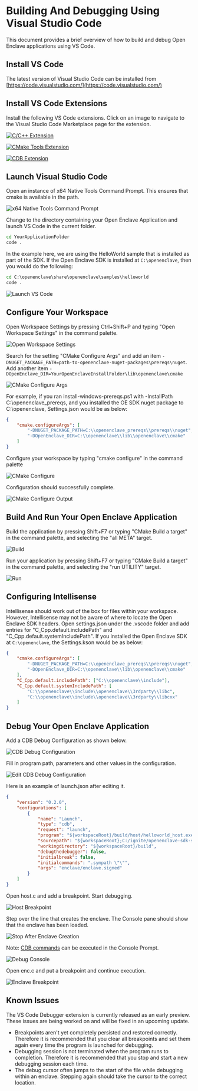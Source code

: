 # Building And Debugging Using Visual Studio Code

This document provides a brief overview of how to build and debug Open Enclave applications using VS Code.

## Install VS Code

The latest version of Visual Studio Code can be installed from [https://code.visualstudio.com/](https://code.visualstudio.com/)

## Install VS Code Extensions

Install the following VS Code extensions. Click on an image to navigate to the Visual Studio Code Marketplace page for the extension.

[![C/C++ Extension](images/VSCodeCppExtension.png)](https://marketplace.visualstudio.com/items?itemName=ms-vscode.cpptools)

[![CMake Tools Extension](images/VSCodeCMakeToolsExtension.png)](https://marketplace.visualstudio.com/items?itemName=vector-of-bool.cmake-tools)

[![CDB Extension](images/VSCodeCDBExtension.png)](https://marketplace.visualstudio.com/items?itemName=MicrosoftDebuggingPlatform.vscode-cdb)

## Launch Visual Studio Code
Open an instance of x64 Native Tools Command Prompt. This ensures that cmake is available in the path.

![x64 Native Tools Command Prompt](images/VSCodeNativeToolsPrompt.png)

Change to the directory containing your Open Enclave Application and launch VS Code in the current folder.

```cmd
cd YourApplicationFolder
code .
```

In the example here, we are using the HelloWorld sample that is installed as part of the SDK.
If the Open Enclave SDK is installed at `C:\openenclave`, then you would do the following:

```cmd
cd C:\openenclave\share\openenclave\samples\helloworld
code .
```

![Launch VS Code](images/VSCodeLaunch.png)

## Configure Your Workspace

Open Workspace Settings by pressing Ctrl+Shift+P and typing "Open Workspace Settings" in the command palette.

![Open Workspace Settings](images/VSCodeOpenWorkspaceSettings.png)

Search for the setting "CMake Configure Args" and add an item `-DNUGET_PACKAGE_PATH=path-to-openenclave-nuget-packages\prereqs\nuget`.
Add another item `-DOpenEnclave_DIR=YourOpenEnclaveInstallFolder\lib\openenclave\cmake`

![CMake Configure Args](images/VSCodeCMakeConfigureArgs.png)

For example, if you ran install-windows-prereqs.ps1 with -InstallPath C:\openenclave_prereqs, and you installed the OE SDK nuget package to C:\openenclave, Settings.json would be as below:

```json
{
    "cmake.configureArgs": [
        "-DNUGET_PACKAGE_PATH=C:\\openenclave_prereqs\\prereqs\\nuget",
        "-DOpenEnclave_DIR=C:\\openenclave\\lib\\openenclave\\cmake"
    ]
}
```

Configure your workspace by typing "cmake configure" in the command palette

![CMake Configure](images/VSCodeCMakeConfigure.png)

Configuration should successfully complete.

![CMake Configure Output](images/VSCodeCMakeConfigureOutput.png)

## Build And Run Your Open Enclave Application

Build the application by pressing Shift+F7 or typing "CMake Build a target" in the command palette, and selecting the "all META" target.

![Build](images/VSCodeBuild.png)

Run your application by pressing Shift+F7 or typing "CMake Build a target" in the command palette, and selecting the "run UTILITY" target.

![Run](images/VSCodeRun.png)

## Configuring Intellisense

Intellisense should work out of the box for files within your workspace. However, Intellisense may not be aware of where to locate the Open Enclave SDK headers.
Open settings.json under the .vscode folder and add entries for "C_Cpp.default.includePath" and "C_Cpp.default.systemIncludePath".
If you installed the Open Enclave SDK at `C:\openenclave`, the Settings.kson would be as below:

```json
{
    "cmake.configureArgs": [
        "-DNUGET_PACKAGE_PATH=C:\\openenclave_prereqs\\prereqs\\nuget",
        "-DOpenEnclave_DIR=C:\\openenclave\\lib\\openenclave\\cmake"
    ],
    "C_Cpp.default.includePath": ["C:\\openenclave\\include"],
    "C_Cpp.default.systemIncludePath": [
        "C:\\openenclave\\include\\openenclave\\3rdparty\\libc",
        "C:\\openenclave\\include\\openenclave\\3rdparty\\libcxx"
    ]
}
```

## Debug Your Open Enclave Application

Add a CDB Debug Configuration as shown below.

![CDB Debug Configuration](images/VSCodeDebugConfiguration.png)

Fill in program path, parameters and other values in the configuration.

![Edit CDB Debug Configuration](images/VSCodeEditDebugConfiguration.png)

Here is an example of launch.json after editing it.

```json
{
    "version": "0.2.0",
    "configurations": [
        {
            "name": "Launch",
            "type": "cdb",
            "request": "launch",
            "program": "${workspaceRoot}/build/host/helloworld_host.exe",
            "sourcepath": "${workspaceRoot};C:/ignite/openenclave-sdk-src",
            "workingdirectory": "${workspaceRoot}/build",
            "debugthedebugger": false,
            "initialbreak": false,
            "initialcommands": ".sympath \"\"",
            "args": "enclave/enclave.signed"
        }
    ]
}
```

Open host.c and add a breakpoint. Start debugging.

![Host Breakpoint](images/VSCodeHostBreakpoint.png)

Step over the line that creates the enclave. The Console pane should show that the enclave has been loaded.

![Stop After Enclave Creation](images/VSCodeStopAfterEnclaveCreation.png)

Note: [CDB commands](https://docs.microsoft.com/en-us/windows-hardware/drivers/debugger/) can be executed in the Console Prompt.

![Debug Console](images/VSCodeDebugConsole.png)

Open enc.c and put a breakpoint and continue execution.

![Enclave Breakpoint](images/VSCodeEnclaveBreakpoint.png)


## Known Issues

The VS Code Debugger extension is currently released as an early preview.
These issues are being worked on and will be fixed in an upcoming update.

- Breakpoints aren't yet completely persisted and restored correctly.
Therefore it is recommended that you clear all breakpoints and set them again every time the program is launched for debugging.
- Debugging session is not terminated when the program runs to completion.
Therefore it is recommended that you stop and start a new debugging session each time.
- The debug cursor often jumps to the start of the file while debugging within an enclave.
Stepping again should take the cursor to the correct location.
